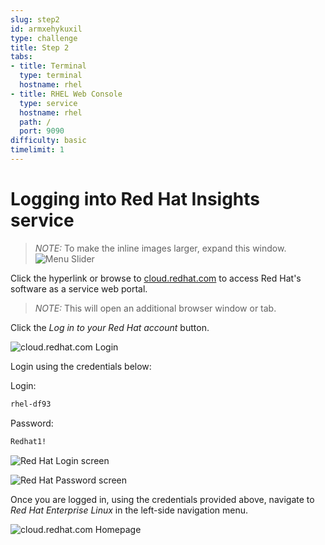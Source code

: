 ```yaml
---
slug: step2
id: armxehykuxil
type: challenge
title: Step 2
tabs:
- title: Terminal
  type: terminal
  hostname: rhel
- title: RHEL Web Console
  type: service
  hostname: rhel
  path: /
  port: 9090
difficulty: basic
timelimit: 1
---
```

# Logging into Red Hat Insights service

>_NOTE:_ To make the inline images larger, expand this window.
![Menu Slider](../assets/slider.png)

Click the hyperlink or browse to [cloud.redhat.com](https://cloud.redhat.com) to access Red Hat's software as a service web portal.

>_NOTE:_ This will open an additional browser window or tab.

Click the _Log in to your Red Hat account_ button.

![cloud.redhat.com Login](../assets/cloud.redhat.com-homepage-v2.png)

Login using the credentials below:

Login:

```bash
rhel-df93
```

Password:

```bash
Redhat1!
```

![Red Hat Login screen](../assets/redhat-login-01.png)

![Red Hat Password screen](../assets/redhat-login-02.png)

Once you are logged in, using the credentials provided above, navigate to
_Red Hat Enterprise Linux_ in the left-side navigation menu.

![cloud.redhat.com Homepage](../assets/cloud.redhat.com-homepage-postlogin-v2.png)
